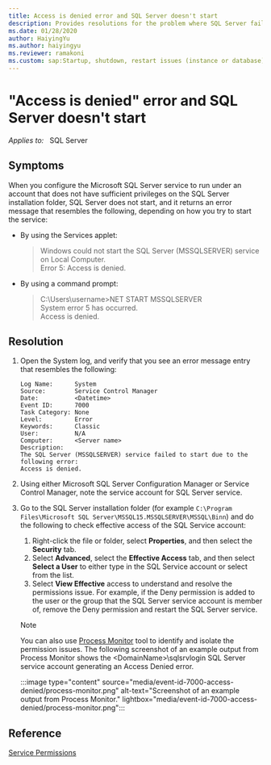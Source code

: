 ```yaml
---
title: Access is denied error and SQL Server doesn't start
description: Provides resolutions for the problem where SQL Server fails to start  with Access is denied error.
ms.date: 01/28/2020
author: HaiyingYu
ms.author: haiyingyu
ms.reviewer: ramakoni
ms.custom: sap:Startup, shutdown, restart issues (instance or database)
---
```

# "Access is denied" error and SQL Server doesn't start

_Applies to:_ &nbsp; SQL Server

## Symptoms

When you configure the Microsoft SQL Server service to run under an account that does not have sufficient privileges on the SQL Server installation folder, SQL Server does not start, and it returns an error message that resembles the following, depending on how you try to start the service:

- By using the Services applet:
  
    > Windows could not start the SQL Server (MSSQLSERVER) service on Local Computer.  
      Error 5: Access is denied.

- By using a command prompt:

    > C:\Users\username>NET START MSSQLSERVER  
    System error 5 has occurred.  
    Access is denied.

## Resolution

1. Open the System log, and verify that you see an error message entry that resembles the following:

    ```output
    Log Name:      System  
    Source:        Service Control Manager  
    Date:          <Datetime>  
    Event ID:      7000  
    Task Category: None  
    Level:         Error  
    Keywords:      Classic  
    User:          N/A  
    Computer:      <Server name>  
    Description:
    The SQL Server (MSSQLSERVER) service failed to start due to the following error:  
    Access is denied.
    ```

2. Using either Microsoft SQL Server Configuration Manager or Service Control Manager, note the service account for SQL Server service.
3. Go to the SQL Server installation folder (for example `C:\Program Files\Microsoft SQL Server\MSSQL15.MSSQLSERVER\MSSQL\Binn`) and do the following to check effective access of the SQL Service account:
    1. Right-click the file or folder, select **Properties**, and then select the **Security** tab.
    1. Select **Advanced**, select the **Effective Access** tab, and then select **Select a User** to either type in the SQL Service account or select from the list.
    1. Select **View Effective** access to understand and resolve the permissions issue. For example, if the Deny permission is added to the user or the group that the SQL Server service account is member of, remove the Deny permission and restart the SQL Server service.

    > [!NOTE]
    > You can also use [Process Monitor](/sysinternals/downloads/procmon) tool to identify and isolate the permission issues. The following screenshot of an example output from Process Monitor shows the \<DomainName>\sqlsrvlogin SQL Server service account generating an Access Denied error.

    :::image type="content" source="media/event-id-7000-access-denied/process-monitor.png" alt-text="Screenshot of an example output from Process Monitor." lightbox="media/event-id-7000-access-denied/process-monitor.png":::

## Reference

[Service Permissions](/sql/database-engine/configure-windows/configure-windows-service-accounts-and-permissions#Serv_Perm)
